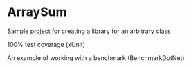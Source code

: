 # ArraySum
<p>Sample project for creating a library for an arbitrary class</p>
<p>100% test coverage (xUnit)</p>
<p>An example of working with a benchmark (BenchmarkDotNet)<p>
